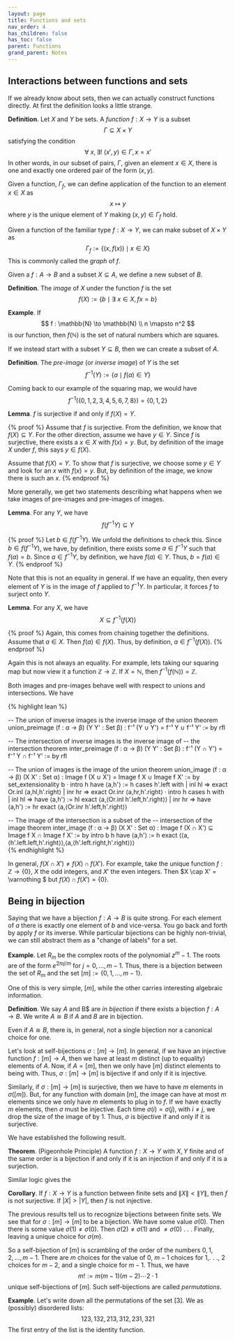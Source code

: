 ```yaml
---
layout: page
title: Functions and sets 
nav_order: 4
has_children: false
has_toc: false
parent: Functions 
grand_parent: Notes
---
```


## Interactions between functions and sets

If we already know about sets, then we can actually construct 
functions directly. At first the definition looks a little strange. 

**Definition**. Let $X$ and $Y$ be sets. A _function_ $f : 
X \to Y$ is a subset 
$$
\Gamma \subseteq X \times Y 
$$
satisfying the condition 
$$
\forall~ x, \exists !~ (x',y) \in \Gamma, x = x' 
$$
In other words, in our subset of pairs, $\Gamma$, given an element 
$x \in X$, there is one and exactly one ordered pair of the form 
$(x,y)$. 

Given a function, $\Gamma_f$, we can define application of the 
function to an element $x \in X$ as 
$$
x \mapsto y 
$$ 
where $y$ is the unique element of $Y$ making $(x,y) \in \Gamma_f$ 
hold. 

Given a function of the familiar type $f : X \to Y$, we can make 
subset of $X \times Y$ as 
$$
\Gamma_f := \lbrace (x,f(x)) \mid x \in X \rbrace
$$
This is commonly called the _graph_ of $f$. 

Given a $f : A \to B$ and a subset $X \subseteq A$, we define a 
new subset of $B$. 

**Definition**. The _image_ of $X$ under the function $f$ is the 
set 
$$
f(X) := \lbrace b \mid \exists~ x \in X, f x = b \rbrace
$$

**Example**. If 
$$
f : \mathbb{N} \to \mathbb{N} \\
n \mapsto n^2
$$
is our function, then $f(\mathbb{N})$ is the set of natural numbers 
which are squares. 

If we instead start with a subset $Y \subseteq B$, then we can 
create a subset of $A$. 

**Definition**. The _pre-image_ (or _inverse image_) of $Y$ is the 
set 
$$
f^{-1}(Y) := \{ a \mid f(a) \in Y \}
$$

Coming back to our example of the squaring map, we would have 
$$
f^{-1}(\lbrace 0,1,2,3,4,5,6,7,8 \rbrace) = \{0,1,2\}
$$

**Lemma**. $f$ is surjective if and only if $f(X) = Y$. 

{% proof %}
Assume that $f$ is surjective. From the definition, we know 
that $f(X) \subseteq Y$. For the other direction, assume we 
have $y \in Y$. Since $f$ is surjective, there exists a $x \in X$ 
with $f(x) = y$. But, by definition of the image $X$ under $f$, 
this says $y \in f(X)$. 

Assume that $f(X) = Y$. To show that $f$ is surjective, we choose 
some $y \in Y$ and look for an $x$ with $f(x) = y$. But, by 
definition of the image, we know there is such an $x$. 
{% endproof %}

More generally, we get two statements describing what happens when 
we take images of pre-images and pre-images of images. 

**Lemma**. For any $Y$, we have  
$$
f(f^{-1} Y) \subseteq Y 
$$

{% proof %}
Let $b \in f(f^{-1} Y)$. We unfold the definitions to check this. 
Since $b \in f(f^{-1} Y)$, we have, by definition, there exists 
some $a \in f^{-1} Y$ such that $f(a) = b$. Since $a \in f^{-1} Y$, 
by definition, we have $f(a) \in Y$. Thus, $b = f(a) \in Y$. 
{% endproof %}

Note that this is not an equality in general. If we have an equality, 
then every element of $Y$ is in the image of $f$ applied to $f^{-1} Y$. 
In particular, it forces $f$ to surject onto $Y$. 

**Lemma**. For any $X$, we have  
$$
X \subseteq f^{-1}(f(X))
$$

{% proof %}
Again, this comes from chaining together the definitions. Assume that 
$a \in X$. Then $f(a) \in f(X)$. Thus, by definition, $a \in f^{-1}
(f(X))$. 
{% endproof %}

Again this is not always an equality. For example, lets taking our 
squaring map but now view it a function $\mathbb{Z} \to \mathbb{Z}$. 
If $X = \mathbb{N}$, then $f^{-1}(f(\mathbb{N})) = \mathbb{Z}$. 

Both images and pre-images behave well with respect to unions and 
intersections. We have

{% highlight lean %}

-- The union of inverse images is the inverse image of the union
theorem union_preimage (f : α → β) (Y Y' : Set β) : 
  f⁻¹ (Y ∪ Y') = f⁻¹ Y ∪ f⁻¹ Y' := by rfl 

-- The intersection of inverse images is the inverse image of 
-- the intersection 
theorem inter_preimage (f : α → β) (Y Y' : Set β) : 
  f⁻¹ (Y ∩ Y') = f⁻¹ Y ∩ f⁻¹ Y' := by rfl 

-- The union of images is the image of the union 
theorem union_image (f : α → β) (X X' : Set α) : 
  Image f (X ∪ X') = Image f X ∪ Image f X' := by 
    set_extensionality b 
    · intro h 
      have ⟨a,h'⟩ := h 
      cases h'.left with 
      | inl hl => exact Or.inl ⟨a,hl,h'.right⟩
      | inr hr => exact Or.inr ⟨a,hr,h'.right⟩ 
    · intro h 
      cases h with 
      | inl hl => 
        have ⟨a,h'⟩ := hl 
        exact ⟨a,⟨Or.inl h'.left,h'.right⟩⟩ 
      | inr hr => 
        have ⟨a,h'⟩ := hr 
        exact ⟨a,⟨Or.inr h'.left,h'.right⟩⟩ 

-- The image of the intersection is a subset of the 
-- intersection of the image
theorem inter_image (f : α → β) (X X' : Set α) : 
  Image f (X ∩ X') ⊆ Image f X ∩ Image f X' := by 
    intro b h 
    have ⟨a,h'⟩ := h 
    exact ⟨⟨a,⟨h'.left.left,h'.right⟩⟩,⟨a,⟨h'.left.right,h'.right⟩⟩⟩  
{% endhighlight %}

In general, $f (X \cap X') \neq f(X) \cap f(X')$. For example, take 
the unique function $f : \mathbb{Z} \to \lbrace 0 \rbrace$, $X$ the odd integers, 
and $X'$ the even integers. Then $X \cap X' = \varnothing $ but 
$f(X) \cap f(X') = \lbrace 0\rbrace$. 

## Being in bijection 

Saying that we have a bijection $f : A \to B$ is quite strong. For 
each element of $a$ there is exactly one element of $b$ and vice-versa. 
You go back and forth by apply $f$ or its inverse. While particular 
bijections can be highly non-trivial, we can still abstract them as a 
"change of labels" for a set.

**Example**. Let $R_m$ be the complex roots of the polynomial $z^m - 1$. 
The roots are of the form $e^{2 \pi \imath j/m}$ for $j = 0,\ldots,m-1$. Thus, 
there is a bijection between the set of $R_m$ and the set $[m] := \lbrace 
0, 1, \ldots, m-1 \rbrace$. 

One of this is very simple, $[m]$, while the other carries interesting 
algebraic information. 

**Definition**. We say $A$ and B$ are _in bijection_ if there exists a 
bijection $f : A \to B$. We write $A \cong B$ if $A$ and $B$ are in 
bijection. 

Even if $A \cong B$, there is, in general, not a single bijection nor a 
canonical choice for one. 

Let's look at self-bijections $\sigma : [m] \to [m]$. In general, 
if we have an injective function $f : [m] \to A$, then we have at least 
$m$ distinct (up to equality) elements of $A$. Now, if $A = [m]$, then 
we only have $[m]$ distinct elements to being with. Thus, $\sigma : [m] 
\to [m]$ is bijective if and only if it is injective. 

Similarly, if $\sigma : [m] \to [m]$ is surjective, then we have to have 
$m$ elements in $\sigma([m])$. But, for any function with domain $[m]$, 
the image can have at most $m$ elements since we only have $m$ elements 
to plug in to $f$. If we have exactly $m$ elements, then $\sigma$ must 
be injective. Each time $\sigma(i) = \sigma(j)$, with $i \neq j$, we drop 
the size of the image of by 1. Thus, $\sigma$ is bijective if and only if 
it is surjective. 

We have established the following result.

**Theorem**. (Pigeonhole Principle)  A function $f : X \to Y$ with $X, Y$ 
finite and of the same order is a bijection if and only if it is an injection 
if and only if it is a surjection. 

Similar logic gives the 

**Corollary**. If $f : X \to Y$ is a function between finite sets and $\|X\| < \|Y\|$, 
then $f$ is not surjective. If $|X| > |Y|$, then $f$ is not injective. 

The previous results tell us to recognize bijections between finite sets. 
We see that for $\sigma : [m] \to [m]$ to be a bijection. We have some 
value $\sigma(0)$. Then there is some value $\sigma(1) \neq \sigma(0)$. 
Then $\sigma(2) \neq \sigma(1)$ and $\neq \sigma(0)$ . . . Finally, leaving a 
unique choice for $\sigma(m)$.

So a self-bijection of $[m]$ is scrambling of the order of the numbers $0,1,2,\ldots,
m-1$. There are $m$ choices for the value of $0$, $m-1$ choices for $1$,. . ., 
$2$ choices for $m-2$, and a single choice for $m-1$. Thus, we have 
$$
m! := m(m-1)(m-2) \cdots 2 \cdot 1 
$$
unique self-bijections of $[m]$. Such self-bijections are called _permutations_. 

**Example**. Let's write down all the permutations of the set $[3]$. We 
as (possibly) disordered lists: 
$$
123, 132, 213, 312, 231, 321 
$$
The first entry of the list is the identity function. 

